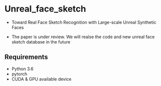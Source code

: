 # Unreal_face_sketch

- Toward Real Face Sketch Recognition with Large-scale Unreal Synthetic Faces

- The paper is under review. We will realse the code and new unreal face sketch database in the future

## Requirements
- Python 3.6
- pytorch
- CUDA & GPU available device
